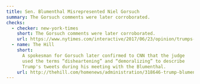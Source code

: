 ```yaml
---
title: Sen. Blumenthal Misrepresented Niel Gorsuch
summary: The Gorsuch comments were later corroborated.
checks:
  - checker: new-york-times
    short: The Gorsuch comments were later corroborated.
    url: https://www.nytimes.com/interactive/2017/06/23/opinion/trumps-lies.html
  - name: The Hill
    short:
      A spokesman for Gorsuch later confirmed to CNN that the judge
      used the terms “disheartening” and “demoralizing” to describe
      Trump's tweets during his meeting with the Blumenthal.
    url: http://thehill.com/homenews/administration/318646-trump-blumenthal-misrepresents-what-gorsuch-told-him
---
```

